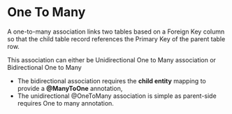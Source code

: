 # One To Many
A one-to-many association links two tables based on a Foreign Key column so that the child table record references 
the Primary Key of the parent table row.

This association can either be Unidirectional One to Many association or Bidirectional One to Many

* The bidirectional association requires the **child entity** mapping to provide a **@ManyToOne** annotation,
* The unidirectional @OneToMany association is simple as parent-side requires One to many annotation.

###
